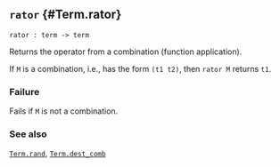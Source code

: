 ## `rator` {#Term.rator}


```
rator : term -> term
```



Returns the operator from a combination (function application).


If `M` is a combination, i.e., has the form `(t1 t2)`, then
`rator M` returns `t1`.

### Failure

Fails if `M` is not a combination.

### See also

[`Term.rand`](#Term.rand), [`Term.dest_comb`](#Term.dest_comb)

